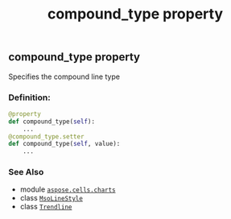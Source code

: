 ﻿---
title: compound_type property
second_title: Aspose.Cells for Python via .NET API References
description: 
type: docs
weight: 90
url: /aspose.cells.charts/trendline/compound_type/
is_root: false
---

## compound_type property


Specifies the compound line type
### Definition:
```python
@property
def compound_type(self):
    ...
@compound_type.setter
def compound_type(self, value):
    ...
```

### See Also
* module [`aspose.cells.charts`](../../)
* class [`MsoLineStyle`](/cells/python-net/aspose.cells.drawing/msolinestyle)
* class [`Trendline`](/cells/python-net/aspose.cells.charts/trendline)
